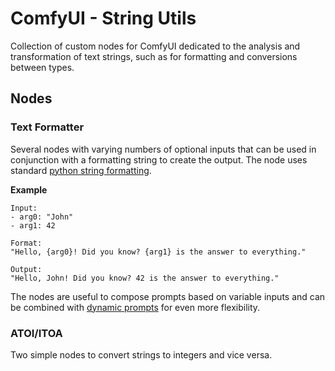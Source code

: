 ComfyUI - String Utils
=============================================================================

Collection of custom nodes for ComfyUI dedicated to the analysis and
transformation of text strings, such as for formatting and conversions
between types.

Nodes
-----------------------------------------------------------------------------

### Text Formatter

Several nodes with varying numbers of optional inputs that can be used
in conjunction with a formatting string to create the output. The node
uses standard [python string formatting][1].

**Example**
```text
Input:
- arg0: "John"
- arg1: 42

Format:
"Hello, {arg0}! Did you know? {arg1} is the answer to everything."

Output:
"Hello, John! Did you know? 42 is the answer to everything."
```

The nodes are useful to compose prompts based on variable inputs and
can be combined with [dynamic prompts][2] for even more flexibility.

### ATOI/ITOA

Two simple nodes to convert strings to integers and vice versa.


[1]: https://docs.python.org/3/tutorial/inputoutput.html
[2]: https://github.com/exectails/comfyui-et_dynamicprompts

